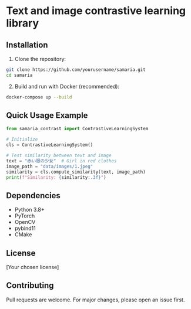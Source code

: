 # Text and image contrastive learning library

## Installation

1. Clone the repository:

```bash
git clone https://github.com/yourusername/samaria.git
cd samaria
```

2. Build and run with Docker (recommended):

```bash
docker-compose up --build
```

## Quick Usage Example

```python
from samaria_contrast import ContrastiveLearningSystem

# Initialize
cls = ContrastiveLearningSystem()

# Test similarity between text and image
text = "赤い服の少女"  # Girl in red clothes
image_path = "data/images/1.jpeg"
similarity = cls.compute_similarity(text, image_path)
print(f"Similarity: {similarity:.3f}")
```

## Dependencies

- Python 3.8+
- PyTorch
- OpenCV
- pybind11
- CMake

## License

[Your chosen license]

## Contributing

Pull requests are welcome. For major changes, please open an issue first.
